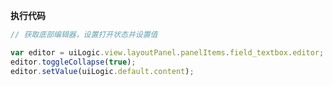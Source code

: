 <p class="panel-title"><b>执行代码</b></p>

```javascript
// 获取底部编辑器，设置打开状态并设置值

var editor = uiLogic.view.layoutPanel.panelItems.field_textbox.editor;
editor.toggleCollapse(true);
editor.setValue(uiLogic.default.content);
```
